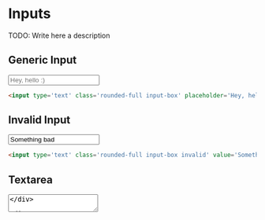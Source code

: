# Inputs

TODO: Write here a description

## Generic Input
<div flex mt-32>
  <input type='text' class='input-box' rounded-full min-w-240 w-fit placeholder='Hey, hello :)' />
</div>

```html
<input type='text' class='rounded-full input-box' placeholder='Hey, hello :)' />
```

## Invalid Input
<div flex mt-32>
  <input type='text' class='input-box invalid' rounded-full min-w-240 w-fit value='Something bad' />
</div>

```html
<input type='text' class='rounded-full input-box invalid' value='Something bad' />
```

## Textarea
<div flex mt-32>
  <textarea class='input-box' rounded-3 min-w-240 w-fit placeholder='Hey, hello :)' />
</div>

```html
<textarea class='input-box rounded-[3px]' placeholder='Hey, hello :)' />
```
